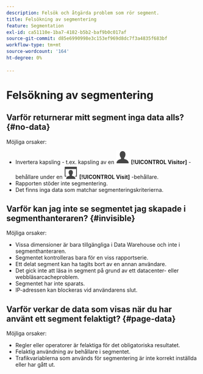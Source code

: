 ```yaml
---
description: Felsök och åtgärda problem som rör segment.
title: Felsökning av segmentering
feature: Segmentation
exl-id: ca51110e-1ba7-4182-b5b2-baf9b0c017af
source-git-commit: d85e6990998e3c153ef969d8dc7f3a4835f683bf
workflow-type: tm+mt
source-wordcount: '164'
ht-degree: 0%

---
```


# Felsökning av segmentering

<!-- Looks like this is not part anymore of the current UI.

## Error: "Incompatible elements in this segment" {#incompatible}

This error occurs when you try to save a segment in the Data Warehouse folder where the segment contains elements not compatible with Data Warehouse. To resolve this error, do one of two things:

* Save the segment in a different folder 
* Remove or change the incompatible portions of the segment.

-->

## Varför returnerar mitt segment inga data alls? {#no-data}

Möjliga orsaker:

* Invertera kapsling - t.ex. kapsling av en ![användare](/help/assets/icons/User.svg) **[!UICONTROL Visitor]** -behållare under en ![Besök](/help/assets/icons/Visit.svg) **[!UICONTROL Visit]** -behållare.
* Rapporten stöder inte segmentering.
* Det finns inga data som matchar segmenteringskriterierna.

## Varför kan jag inte se segmentet jag skapade i segmenthanteraren? {#invisible}

Möjliga orsaker:

* Vissa dimensioner är bara tillgängliga i Data Warehouse och inte i segmenthanteraren.
* Segmentet kontrolleras bara för en viss rapportserie.
* Ett delat segment kan ha tagits bort av en annan användare.
* Det gick inte att läsa in segment på grund av ett datacenter- eller webbläsarcacheproblem.
* Segmentet har inte sparats.
* IP-adressen kan blockeras vid användarens slut.

## Varför verkar de data som visas när du har använt ett segment felaktigt? {#page-data}

Möjliga orsaker:

* Regler eller operatorer är felaktiga för det obligatoriska resultatet.
* Felaktig användning av behållare i segmentet.
* Trafikvariablerna som används för segmentering är inte korrekt inställda eller har gått ut.
